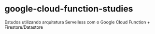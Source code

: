 # google-cloud-function-studies
Estudos utilizando arquitetura Servelless com o Google Cloud Function + Firestore/Datastore
